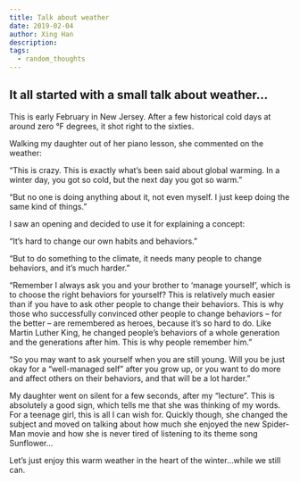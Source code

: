 ```yaml
---
title: Talk about weather
date: 2019-02-04
author: Xing Han
description:
tags:
  - random_thoughts
---
```


## It all started with a small talk about weather…

This is early February in New Jersey. After a few historical cold days at around zero °F degrees, it shot right to the sixties.

Walking my daughter out of her piano lesson, she commented on the weather:

“This is crazy. This is exactly what’s been said about global warming. In a winter day, you got so cold, but the next day you got so warm.”

“But no one is doing anything about it, not even myself. I just keep doing the same kind of things.”

I saw an opening and decided to use it for explaining a concept:

“It’s hard to change our own habits and behaviors.”

“But to do something to the climate, it needs many people to change behaviors, and it’s much harder.”

“Remember I always ask you and your brother to ‘manage yourself’, which is to choose the right behaviors for yourself? This is relatively much easier than if you have to ask other people to change their behaviors. This is why those who successfully convinced other people to change behaviors – for the better – are remembered as heroes, because it’s so hard to do. Like Martin Luther King, he changed people’s behaviors of a whole generation and the generations after him. This is why people remember him.”

“So you may want to ask yourself when you are still young. Will you be just okay for a “well-managed self” after you grow up, or you want to do more and affect others on their behaviors, and that will be a lot harder.”

My daughter went on silent for a few seconds, after my “lecture”. This is absolutely a good sign, which tells me that she was thinking of my words. For a teenage girl, this is all I can wish for. Quickly though, she changed the subject and moved on talking about how much she enjoyed the new Spider-Man movie and how she is never tired of listening to its theme song Sunflower…

Let’s just enjoy this warm weather in the heart of the winter…while we still can.

